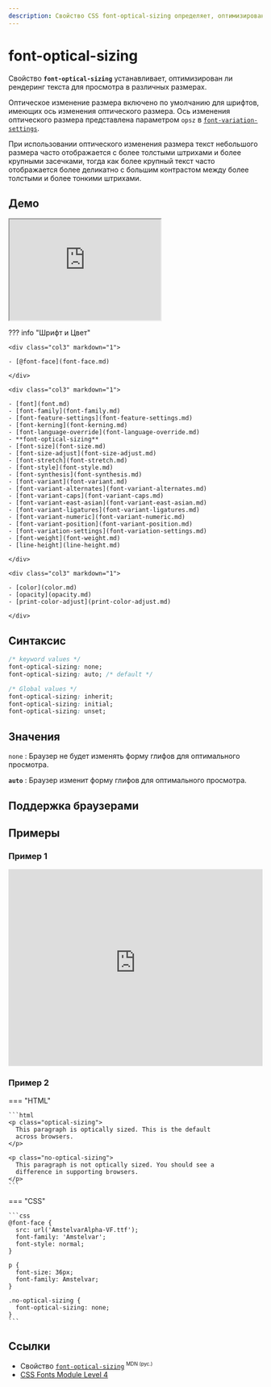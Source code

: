 ```yaml
---
description: Свойство CSS font-optical-sizing определяет, оптимизирован ли рендеринг текста для просмотра в разных размерах.
---
```


# font-optical-sizing

Свойство **`font-optical-sizing`** устанавливает, оптимизирован ли рендеринг текста для просмотра в различных размерах.

Оптическое изменение размера включено по умолчанию для шрифтов, имеющих ось изменения оптического размера. Ось изменения оптического размера представлена ​​параметром `opsz` в [`font-variation-settings`](font-variation-settings.md).

При использовании оптического изменения размера текст небольшого размера часто отображается с более толстыми штрихами и более крупными засечками, тогда как более крупный текст часто отображается более деликатно с большим контрастом между более толстыми и более тонкими штрихами.

## Демо

<iframe class="interactive is-default-height" height="200" src="https://interactive-examples.mdn.mozilla.net/pages/css/font-optical-sizing.html" title="MDN Web Docs Interactive Example" loading="lazy" data-readystate="complete"></iframe>

??? info "Шрифт и Цвет"

    <div class="col3" markdown="1">

    - [@font-face](font-face.md)

    </div>

    <div class="col3" markdown="1">

    - [font](font.md)
    - [font-family](font-family.md)
    - [font-feature-settings](font-feature-settings.md)
    - [font-kerning](font-kerning.md)
    - [font-language-override](font-language-override.md)
    - **font-optical-sizing**
    - [font-size](font-size.md)
    - [font-size-adjust](font-size-adjust.md)
    - [font-stretch](font-stretch.md)
    - [font-style](font-style.md)
    - [font-synthesis](font-synthesis.md)
    - [font-variant](font-variant.md)
    - [font-variant-alternates](font-variant-alternates.md)
    - [font-variant-caps](font-variant-caps.md)
    - [font-variant-east-asian](font-variant-east-asian.md)
    - [font-variant-ligatures](font-variant-ligatures.md)
    - [font-variant-numeric](font-variant-numeric.md)
    - [font-variant-position](font-variant-position.md)
    - [font-variation-settings](font-variation-settings.md)
    - [font-weight](font-weight.md)
    - [line-height](line-height.md)

    </div>

    <div class="col3" markdown="1">

    - [color](color.md)
    - [opacity](opacity.md)
    - [print-color-adjust](print-color-adjust.md)

    </div>

## Синтаксис

```css
/* keyword values */
font-optical-sizing: none;
font-optical-sizing: auto; /* default */

/* Global values */
font-optical-sizing: inherit;
font-optical-sizing: initial;
font-optical-sizing: unset;
```

## Значения

`none`
: Браузер не будет изменять форму глифов для оптимального просмотра.

**`auto`**
: Браузер изменит форму глифов для оптимального просмотра.

## Поддержка браузерами

<p class="ciu_embed" data-feature="mdn-css__properties__font-optical-sizing" data-periods="future_1,current,past_1,past_2" data-accessible-colours="false"></p>

## Примеры

### Пример 1

<iframe class="interactive" frameborder="0" height="390" src="https://interactive-examples.mdn.mozilla.net/pages/css/font-optical-sizing.html" title="MDN Web Docs Interactive Example" width="100%"></iframe>

### Пример 2

=== "HTML"

    ```html
    <p class="optical-sizing">
      This paragraph is optically sized. This is the default
      across browsers.
    </p>

    <p class="no-optical-sizing">
      This paragraph is not optically sized. You should see a
      difference in supporting browsers.
    </p>
    ```

=== "CSS"

    ```css
    @font-face {
      src: url('AmstelvarAlpha-VF.ttf');
      font-family: 'Amstelvar';
      font-style: normal;
    }

    p {
      font-size: 36px;
      font-family: Amstelvar;
    }

    .no-optical-sizing {
      font-optical-sizing: none;
    }
    ```

## Ссылки

- Свойство [`font-optical-sizing`](https://developer.mozilla.org/en-US/docs/Web/CSS/font-optical-sizing) <sup><small>MDN (рус.)</small></sup>
- [CSS Fonts Module Level 4](https://drafts.csswg.org/css-fonts-4/#font-optical-sizing-def)
